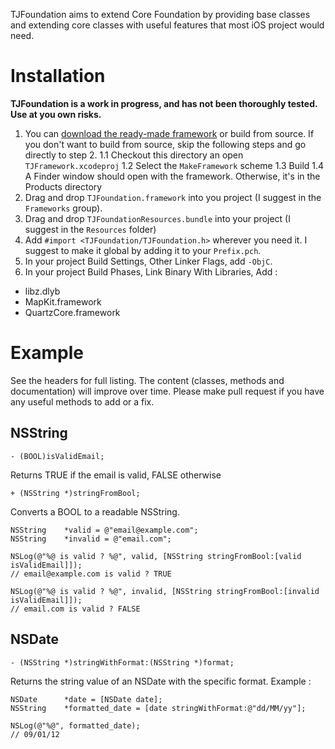 TJFoundation aims to extend Core Foundation by providing base classes and extending core classes with useful features that most iOS project would need.

# Installation

**TJFoundation is a work in progress, and has not been thoroughly tested. Use at you own risks.**

1. You can <a href="https://github.com/thomasjoulin/TJFoundation/downloads">download the ready-made framework</a> or build from source. If you don't want to build from source, skip the following steps and go directly to step 2.
1.1 Checkout this directory an open `TJFramework.xcodeproj`
1.2 Select the `MakeFramework` scheme
1.3 Build
1.4 A Finder window should open with the framework. Otherwise, it's in the Products directory
2. Drag and drop `TJFoundation.framework` into you project (I suggest in the `Frameworks` group).
3. Drag and drop `TJFoundationResources.bundle` into your project (I suggest in the `Resources` folder)
4. Add `#import <TJFoundation/TJFoundation.h>` wherever you need it. I suggest to make it global by adding it to your `Prefix.pch`.
5. In your project Build Settings, Other Linker Flags, add `-ObjC`.
6. In your project Build Phases, Link Binary With Libraries, Add :
- libz.dlyb
- MapKit.framework
- QuartzCore.framework

# Example

See the headers for full listing. The content (classes, methods and documentation) will improve over time. Please make pull request if you have any useful methods to add or a fix.

## NSString

	- (BOOL)isValidEmail;

Returns TRUE if the email is valid, FALSE otherwise

	+ (NSString *)stringFromBool;

Converts a BOOL to a readable NSString.

	NSString	*valid = @"email@example.com";
	NSString	*invalid = @"email.com";

	NSLog(@"%@ is valid ? %@", valid, [NSString stringFromBool:[valid isValidEmail]]);
	// email@example.com is valid ? TRUE
	
	NSLog(@"%@ is valid ? %@", invalid, [NSString stringFromBool:[invalid isValidEmail]]);
	// email.com is valid ? FALSE

## NSDate

	- (NSString *)stringWithFormat:(NSString *)format;
	
Returns the string value of an NSDate with the specific format. Example :

	NSDate 		*date = [NSDate date];
	NSString	*formatted_date = [date stringWithFormat:@"dd/MM/yy"];
	
	NSLog(@"%@", formatted_date);
	// 09/01/12
